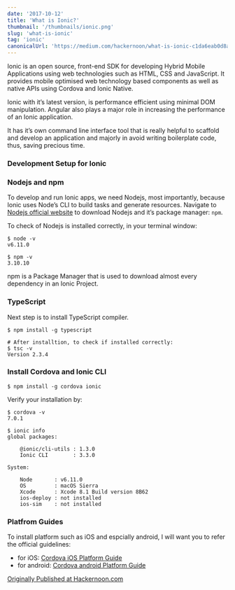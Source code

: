 ```yaml
---
date: '2017-10-12'
title: 'What is Ionic?'
thumbnail: '/thumbnails/ionic.png'
slug: 'what-is-ionic'
tag: 'ionic'
canonicalUrl: 'https://medium.com/hackernoon/what-is-ionic-c1da6eab0d8a'
---
```


Ionic is an open source, front-end SDK for developing Hybrid Mobile Applications using web technologies such as HTML, CSS and JavaScript. It provides mobile optimised web technology based components as well as native APIs using Cordova and Ionic Native.

Ionic with it’s latest version, is performance efficient using minimal DOM manipulation. Angular also plays a major role in increasing the performance of an Ionic application.

It has it’s own command line interface tool that is really helpful to scaffold and develop an application and majorly in avoid writing boilerplate code, thus, saving precious time.

### Development Setup for Ionic

### Nodejs and npm

To develop and run Ionic apps, we need Nodejs, most importantly, because Ionic uses Node’s CLI to build tasks and generate resources. Navigate to [Nodejs official website](https://nodejs.org/) to download Nodejs and it’s package manager: `npm`.

To check of Nodejs is installed correctly, in your terminal window:

```shell
$ node -v
v6.11.0

$ npm -v
3.10.10
```

npm is a Package Manager that is used to download almost every dependency in an Ionic Project.

### TypeScript

Next step is to install TypeScript compiler.

```shell
$ npm install -g typescript

# After installtion, to check if installed correctly:
$ tsc -v
Version 2.3.4
```

### Install Cordova and Ionic CLI

```shell
$ npm install -g cordova ionic
```

Verify your installation by:

```shell
$ cordova -v
7.0.1

$ ionic info
global packages:

    @ionic/cli-utils : 1.3.0
    Ionic CLI        : 3.3.0

System:

    Node       : v6.11.0
    OS         : macOS Sierra
    Xcode      : Xcode 8.1 Build version 8B62
    ios-deploy : not installed
    ios-sim    : not installed
```

### Platfrom Guides

To install platform such as iOS and espcially android, I will want you to refer the official guidelines:

- for iOS: [Cordova iOS Platform Guide](https://cordova.apache.org/docs/en/latest/guide/platforms/ios/)
- for android: [Cordova android Platform Guide](https://cordova.apache.org/docs/en/latest/guide/platforms/android/)

[Originally Published at Hackernoon.com](https://medium.com/hackernoon/what-is-ionic-c1da6eab0d8a)
